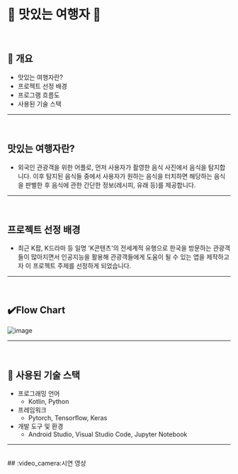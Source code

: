 # :fork_and_knife: 맛있는 여행자 :fork_and_knife:
<br/>

## :pushpin: 개요
- 맛있는 여행자란?
- 프로젝트 선정 배경
- 프로그램 흐름도
- 사용된 기술 스택

---
<br/>

## 맛있는 여행자란?
- 외국인 관광객을 위한 어플로, 먼저 사용자가 촬영한 음식 사진에서 음식을 탐지합니다. 이후 탐지된 음식들 중에서 사용자가 원하는 음식을 터치하면 해당하는 음식을 판별한 후 음식에 관한 간단한 정보(레시피, 유래 등)를 제공합니다. 

---
<br/>

## 프로젝트 선정 배경
- 최근 K팝, K드라마 등 일명 'K콘텐츠'의 전세계적 유행으로 한국을 방문하는 관광객들이 많아지면서 인공지능을 활용해 관광객들에게 도움이 될 수 있는 앱을 제작하고자 이 프로젝트 주제를 선정하게 되었습니다.

---
<br/>

## ✔️Flow Chart
![image](https://github.com/KJirung/A_Delicious_Traveler/assets/142071404/ee2c16d1-1203-4f09-891d-7e13ff798b91)

---
<br/>

## :shopping_cart: 사용된 기술 스택
- 프로그래밍 언어
   - Kotlin, Python
- 프레임워크
   - Pytorch, Tensorflow, Keras
- 개발 도구 및 환경
   - Android Studio, Visual Studio Code, Jupyter Notebook

---
<br/>
## :video_camera:시연 영상


